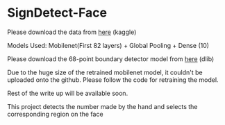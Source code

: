 # SignDetect-Face

Please download the data from <a href = "https://github.com/ardamavi/Sign-Language-Digits-Dataset" >here</a> (kaggle)
<br>

Models Used: Mobilenet(First 82 layers) + Global Pooling + Dense (10)
<br>

Please download the 68-point boundary detector model from <a href = "https://github.com/davisking/dlib-models" >here</a> (dlib)
<br>

Due to the huge size of the retrained mobilenet model, it couldn't be uploaded onto the github. Please follow the code for retraining the model.
<br>

Rest of the write up will be available soon. 

This project detects the number made by the hand and selects the corresponding region on the face
